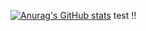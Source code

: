 [![Anurag's GitHub stats](https://github-readme-stats.vercel.app/api?username=RatedR9&show_icons=true&theme=tokyonight&hide_title&bg_color=#9400D3,#B0E0E6,#C71585,#CD5C5C&repo=github-readme-stats)](https://github.com/anuraghazra/github-readme-stats)
test !!
